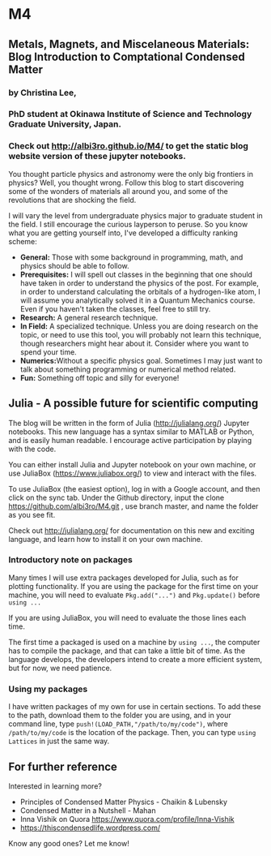 # M4
## Metals, Magnets, and Miscelaneous Materials: Blog Introduction to Comptational Condensed Matter

### by Christina Lee,
### PhD student at Okinawa Institute of Science and Technology Graduate University, Japan.

### Check out http://albi3ro.github.io/M4/ to get the static blog website version of these jupyter notebooks.


You thought particle physics and astronomy were the only big frontiers in physics? Well, you thought wrong.
Follow this blog to start discovering some of the wonders of materials all around you, and some of the revolutions that are shocking the field.

I will vary the level from undergraduate physics major to graduate student in the field.  I still encourage the curious layperson to peruse.  So you know what you are getting yourself into, I've developed a difficulty ranking scheme:

* <b>General:</b> Those with some background in programming, math, and physics should be able to follow.
* <b>Prerequisites:</b> I will spell out classes in the beginning that one should have taken
    in order to understand the physics of the post.  For example, in order to understand calculating
    the orbitals of a hydrogen-like atom, I will assume you analytically solved it in a Quantum Mechanics course.
    Even if you haven't taken  the classes, feel free to still try.
* <b>Research:</b> A general research technique.
* <b>In Field:</b> A specialized technique.  Unless you are doing research on the topic, or need to use this tool,
     you will probably not learn this technique, though researchers might hear about it. Consider where you want to spend your time.
* <b>Numerics:</b>Without a specific physics goal.  Sometimes I may just want to talk about something programming or
    numerical method related.
* <b>Fun:</b> Something off topic and silly for everyone!

## Julia - A possible future for scientific computing

The blog will be written in the form of Julia (http://julialang.org/) Jupyter notebooks. This new language has a syntax similar to MATLAB or Python, and is easily human readable.  I encourage active participation by playing with the code.

You can either install Julia and Jupyter notebook on your own machine, or use JuliaBox (https://www.juliabox.org/) to view and interact with the files.

To use JuliaBox (the easiest option), log in with a Google account, and then click on the sync tab.  Under the Github directory, input the clone https://github.com/albi3ro/M4.git , use branch master, and name the folder as you see fit.

Check out http://julialang.org/ for documentation on this new and exciting language, and learn how to install it on your own machine.

### Introductory note on packages
Many times I will use extra packages developed for Julia, such as for plotting functionality. If you are using the package for the first time on your machine, you will need to evaluate `Pkg.add("...")` and `Pkg.update()` before `using ...`

If you are using JuliaBox, you will need to evaluate the those lines each time.

The first time a packaged is used on a machine by `using ...`, the computer has to compile the package, and that can take a little bit of time.  As the language develops, the developers intend to create a more efficient system, but for now, we need patience.

### Using my packages
I have written packages of my own for use in certain sections.  To add these to the path, download them to the folder you are using, and in your command line, type `push!(LOAD_PATH,"/path/to/my/code")`, where `/path/to/my/code` is the location of the package.  Then, you can type `using Lattices` in just the same way.    

## For further reference
Interested in learning more?

* Principles of Condensed Matter Physics - Chaikin & Lubensky
* Condensed Matter in a Nutshell - Mahan
* Inna Vishik on Quora https://www.quora.com/profile/Inna-Vishik
* https://thiscondensedlife.wordpress.com/

Know any good ones? Let me know!
